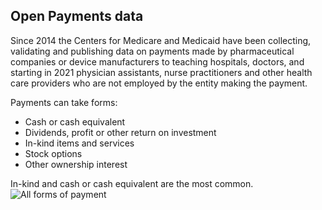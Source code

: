 ## Open Payments data

Since 2014 the Centers for Medicare and Medicaid have been collecting, validating and publishing data on payments made by pharmaceutical companies or device manufacturers to teaching hospitals, doctors, and starting in 2021 physician assistants, nurse practitioners and other health care providers who are not employed by the entity making the payment.

Payments can take forms:
* Cash or cash equivalent
* Dividends, profit or other return on investment
* In-kind items and services
* Stock options
* Other ownership interest

In-kind and cash or cash equivalent are the most common.
![All forms of payment]("img/all-forms-of-payment.png")

